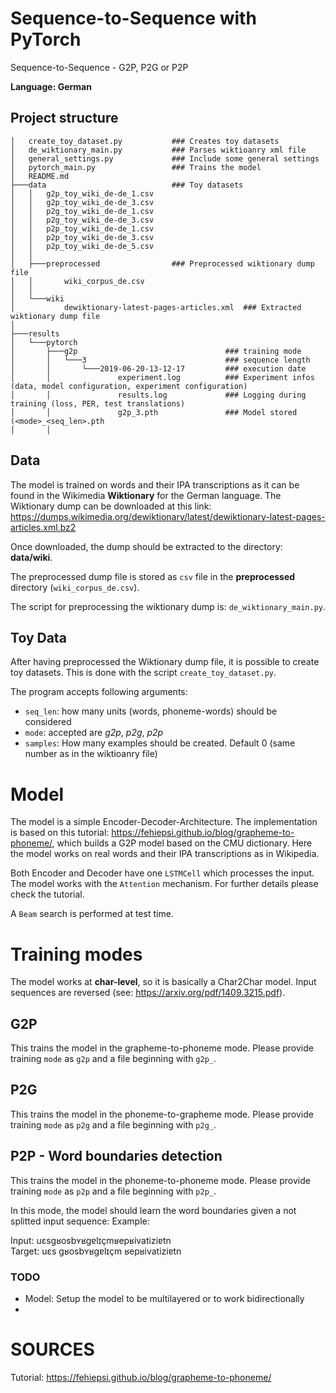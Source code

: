 # Sequence-to-Sequence with PyTorch

Sequence-to-Sequence - G2P, P2G or P2P

**Language: German**

## Project structure
```
│   create_toy_dataset.py           ### Creates toy datasets
│   de_wiktionary_main.py           ### Parses wiktioanry xml file
│   general_settings.py             ### Include some general settings
│   pytorch_main.py                 ### Trains the model
│   README.md
├───data                            ### Toy datasets
│   │   g2p_toy_wiki_de-de_1.csv
│   │   g2p_toy_wiki_de-de_3.csv
│   │   p2g_toy_wiki_de-de_1.csv
│   │   p2g_toy_wiki_de-de_3.csv
│   │   p2p_toy_wiki_de-de_1.csv
│   │   p2p_toy_wiki_de-de_3.csv
│   │   p2p_toy_wiki_de-de_5.csv
│   │
│   ├───preprocessed                ### Preprocessed wiktionary dump file
│   │       wiki_corpus_de.csv
│   │
│   └───wiki
│           dewiktionary-latest-pages-articles.xml  ### Extracted wiktionary dump file
│
├───results
│   └───pytorch
│       ├───g2p 								### training mode
│       │   └───3								### sequence length
│       │       └───2019-06-20-13-12-17			### execution date 
│       │               experiment.log			### Experiment infos (data, model configuration, experiment configuration)
│       │               results.log				### Logging during training (loss, PER, test translations)
│       │               g2p_3.pth				### Model stored (<mode>_<seq_len>.pth
│       │ 
```

## Data

The model is trained on words and their IPA transcriptions as it can be found in the Wikimedia **Wiktionary** for the German language.
The Wiktionary dump can be downloaded at this link: https://dumps.wikimedia.org/dewiktionary/latest/dewiktionary-latest-pages-articles.xml.bz2

Once downloaded, the dump should be extracted to the directory: **data/wiki**.

The preprocessed dump file is stored as `csv` file in the **preprocessed** directory (`wiki_corpus_de.csv`).

The script for preprocessing the wiktionary dump is: `de_wiktionary_main.py`.


## Toy Data 

After having preprocessed the Wiktionary dump file, it is possible to create toy datasets.
This is done with the script `create_toy_dataset.py`.   

The program accepts following arguments:
- `seq_len`: how many units (words, phoneme-words) should be considered
- `mode`: accepted are *g2p*, *p2g*, *p2p*
- `samples`: How many examples should be created. Default 0 (same number as in the wiktioanry file)

# Model

The model is a simple Encoder-Decoder-Architecture.
The implementation is based on this tutorial: https://fehiepsi.github.io/blog/grapheme-to-phoneme/, which builds a G2P model based on the CMU dictionary.
Here the model works on real words and their IPA transcriptions as in Wikipedia.

Both Encoder and Decoder have one `LSTMCell` which processes the input.
The model works with the `Attention` mechanism. For further details please check the tutorial.

A `Beam` search is performed at test time.

# Training modes

The model works at **char-level**, so it is basically a Char2Char model.
Input sequences are reversed (see: https://arxiv.org/pdf/1409.3215.pdf).


## G2P

This trains the model in the grapheme-to-phoneme mode.
Please provide training `mode` as `g2p` and a file beginning with `g2p_`. 


## P2G
This trains the model in the phoneme-to-grapheme mode.
Please provide training `mode` as `p2g` and a file beginning with `p2g_`. 

## P2P - Word boundaries detection
This trains the model in the phoneme-to-phoneme mode.
Please provide training `mode` as `p2p` and a file beginning with `p2p_`.

In this mode, the model should learn the word boundaries given a not splitted input sequence:
Example:

Input: uɛsɡʁosbʏʁɡɐlɪçmʁepʁivatiziɐtn	
Target: uɛs ɡʁosbʏʁɡɐlɪçm ʁepʁivatiziɐtn 

### TODO
- Model: Setup the model to be multilayered or to work bidirectionally
- 

# SOURCES
Tutorial: https://fehiepsi.github.io/blog/grapheme-to-phoneme/